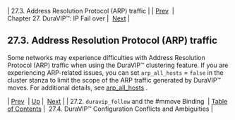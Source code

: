| 27.3. Address Resolution Protocol (ARP) traffic |
| [Prev](cluster.config.mmove)  | Chapter 27. DuraVIP™: IP Fail over |  [Next](cluster.duravip.conflict) |

## 27.3. Address Resolution Protocol (ARP) traffic

Some networks may experience difficulties with Address Resolution Protocol (ARP) traffic when using the DuraVIP™ clustering feature. If you are experiencing ARP-related issues, you can set `arp_all_hosts` = `false` in the cluster stanza to limit the scope of the ARP traffic generated by DuraVIP™ moves. For additional details, see [arp_all_hosts](modules.cluster#option.arp_all_hosts) .

| [Prev](cluster.config.mmove)  | [Up](cluster.config.duravip) |  [Next](cluster.duravip.conflict) |
| 27.2. `duravip_follow` and the #mmove Binding  | [Table of Contents](index) |  27.4. DuraVIP™ Configuration Conflicts and Ambiguities |

